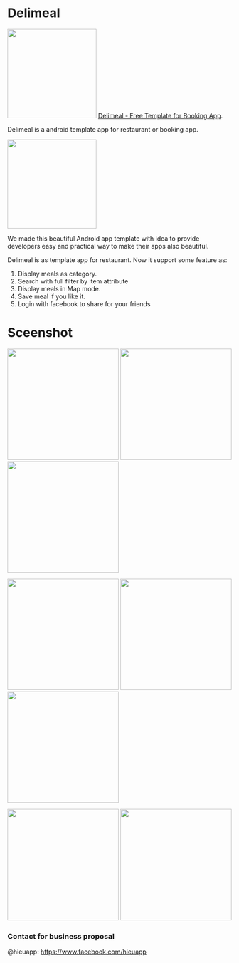 Delimeal
=====


<img src="https://play.google.com/intl/en_us/badges/images/generic/en_badge_web_generic.png" width="200"/> [Delimeal - Free Template for Booking App][1].

Delimeal is a android template app for restaurant or booking app. 

<img src="https://github.com/hieuapp/delimeal/blob/master/screenshot/happy-lunch-transferent.png" width="200"/>

We made this beautiful Android app template with idea to provide developers easy and practical way to make their apps also beautiful.  

Delimeal is as template app for restaurant. Now it support some feature as:
1. Display meals as category.
2. Search with full filter by item attribute
3. Display meals in Map mode.
4. Save meal if you like it.
5. Login with facebook to share for your friends

Sceenshot
=====

<img src="https://github.com/hieuapp/delimeal/blob/master/screenshot/screen1.png" width="250"/> <img src="https://github.com/hieuapp/delimeal/blob/master/screenshot/screen2.png" width="250"/> <img src="https://github.com/hieuapp/delimeal/blob/master/screenshot/screen3.png" width="250"/> 

<img src="https://github.com/hieuapp/delimeal/blob/master/screenshot/screen4.png" width="250"/> <img src="https://github.com/hieuapp/delimeal/blob/master/screenshot/screen5.png" width="250"/> <img src="https://github.com/hieuapp/delimeal/blob/master/screenshot/screen6.png" width="250"/>

<img src="https://github.com/hieuapp/delimeal/blob/master/screenshot/screen7.png" width="250"/> <img src="https://github.com/hieuapp/delimeal/blob/master/screenshot/screen8.png" width="250"/>

### Contact for business proposal
@hieuapp: https://www.facebook.com/hieuapp

[1]: https://play.google.com/store/apps/details?id=com.hieuapp.lunch&hl=en
